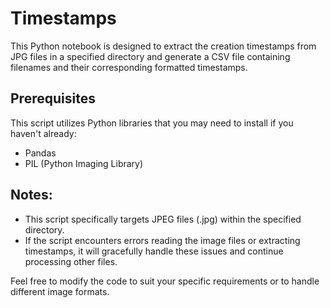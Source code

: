 # Timestamps
This Python notebook is designed to extract the creation timestamps from JPG files in a specified directory and generate a CSV file containing filenames and their corresponding formatted timestamps.

## Prerequisites
This script utilizes Python libraries that you may need to install if you haven't already:
- Pandas
- PIL (Python Imaging Library)

## Notes:
- This script specifically targets JPEG files (.jpg) within the specified directory.
- If the script encounters errors reading the image files or extracting timestamps, it will gracefully handle these issues and continue processing other files.

Feel free to modify the code to suit your specific requirements or to handle different image formats.
